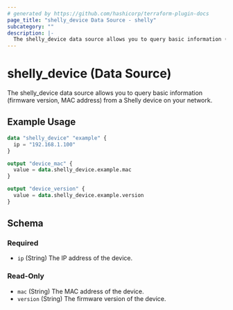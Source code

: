 ```yaml
---
# generated by https://github.com/hashicorp/terraform-plugin-docs
page_title: "shelly_device Data Source - shelly"
subcategory: ""
description: |-
  The shelly_device data source allows you to query basic information (firmware version, MAC address) from a Shelly device on your network.
---
```


# shelly_device (Data Source)

The shelly_device data source allows you to query basic information (firmware version, MAC address) from a Shelly device on your network.

## Example Usage

```terraform
data "shelly_device" "example" {
  ip = "192.168.1.100"
}

output "device_mac" {
  value = data.shelly_device.example.mac
}

output "device_version" {
  value = data.shelly_device.example.version
}
```

<!-- schema generated by tfplugindocs -->
## Schema

### Required

- `ip` (String) The IP address of the device.

### Read-Only

- `mac` (String) The MAC address of the device.
- `version` (String) The firmware version of the device.
